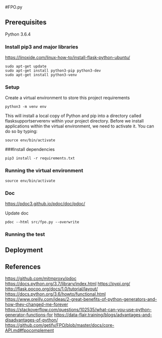 #FPO.py

## Prerequisites
Python 3.6.4

### Install pip3 and major libraries
https://linoxide.com/linux-how-to/install-flask-python-ubuntu/

```
sudo apt-get update
sudo apt-get install python3-pip python3-dev
sudo apt-get install python3-venv
```
### Setup

Create a virtual environment to store this project requirements
```
python3 -m venv env
```

This will install a local copy of Python and pip into a directory called flasksupportserverenv within your project directory.
Before we install applications within the virtual environment, we need to activate it. You can do so by typing:

```
source env/bin/activate
```

###Install dependencies
```
pip3 install -r requirements.txt
```

### Running the virtual environment
```
source env/bin/activate
```

### Doc 
https://pdoc3.github.io/pdoc/doc/pdoc/

Update doc
```
pdoc --html src/fpo.py --overwrite
```
### Running the test


## Deployment



## References
https://github.com/mitmproxy/pdoc
https://docs.python.org/3.7/library/index.html
https://pypi.org/
http://flask.pocoo.org/docs/1.0/tutorial/layout/
https://docs.python.org/3.6/howto/functional.html
https://www.oreilly.com/ideas/2-great-benefits-of-python-generators-and-how-they-changed-me-forever
https://stackoverflow.com/questions/102535/what-can-you-use-python-generator-functions-for
https://data-flair.training/blogs/advantages-and-disadvantages-of-python/
https://github.com/getify/FPO/blob/master/docs/core-API.md#fpocomplement